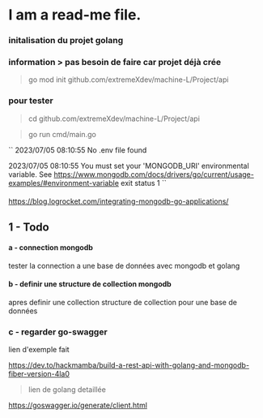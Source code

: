 # I am a read-me file.

### initalisation du projet golang 

### information > pas besoin de faire car projet déjà crée

> go mod init github.com/extremeXdev/machine-L/Project/api


### pour tester  
> cd github.com/extremeXdev/machine-L/Project/api


> go run cmd/main.go

``
2023/07/05 08:10:55 No .env file found

2023/07/05 08:10:55 You must set your 'MONGODB_URI' environmental variable. 
See https://www.mongodb.com/docs/drivers/go/current/usage-examples/#environment-variable
exit status 1
``

####  

https://blog.logrocket.com/integrating-mongodb-go-applications/


## 1 - Todo

#### a - connection mongodb

tester la connection a une base de données avec mongodb et golang

#### b - definir une structure de collection mongodb

apres definir une collection structure de collection pour une base de données

### c - regarder go-swagger

lien d'exemple fait 


https://dev.to/hackmamba/build-a-rest-api-with-golang-and-mongodb-fiber-version-4la0

> lien de golang detaillée

https://goswagger.io/generate/client.html

